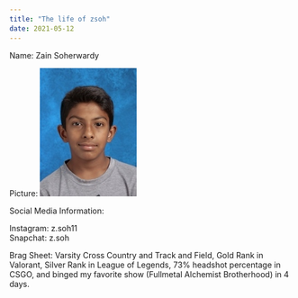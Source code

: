 ```yaml
---
title: "The life of zsoh"
date: 2021-05-12
---
```

Name: Zain Soherwardy

Picture: ![image](https://github.com/zsoh11/github-pages-with-jekyll/blob/main/ID-pic.jpg?raw=true)

Social Media Information: 

Instagram: z.soh11  
Snapchat: z.soh

Brag Sheet: Varsity Cross Country and Track and Field, Gold Rank in Valorant, Silver Rank in League of Legends, 73% headshot percentage in CSGO, and binged my favorite show (Fullmetal Alchemist Brotherhood) in 4 days. 

